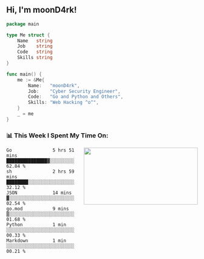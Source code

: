 <h2> Hi, I'm moonD4rk!</h2>

```go
package main

type Me struct {
	Name   string
	Job    string
	Code   string
	Skills string
}

func main() {
	me := &Me{
		Name:   "moonD4rk",
		Job:    "Cyber Security Engineer",
		Code:   "Go and Python and Others",
		Skills: "Web Hacking ^o^",
	}
	_ = me
}
```

<h3>📊 This Week I Spent My Time On:</h3>
<img align='right' src="https://github-readme-stats.vercel.app/api?username=moond4rk&show_icons=true&theme=radical", width="300" height="150">

<!--START_SECTION:waka-->

```text
Go               5 hrs 51 mins   ███████████████▓░░░░░░░░░   62.84 %
sh               2 hrs 59 mins   ████████░░░░░░░░░░░░░░░░░   32.12 %
JSON             14 mins         ▓░░░░░░░░░░░░░░░░░░░░░░░░   02.54 %
go.mod           9 mins          ▒░░░░░░░░░░░░░░░░░░░░░░░░   01.68 %
Python           1 min           ░░░░░░░░░░░░░░░░░░░░░░░░░   00.33 %
Markdown         1 min           ░░░░░░░░░░░░░░░░░░░░░░░░░   00.21 %
```

<!--END_SECTION:waka-->

